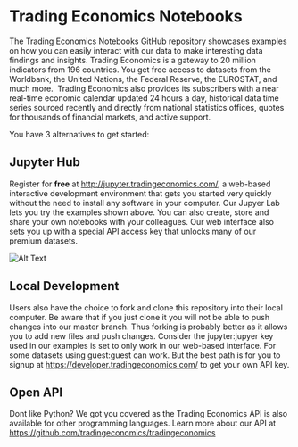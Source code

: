 # Trading Economics Notebooks

The Trading Economics Notebooks GitHub repository showcases examples on how you can easily interact with our data to make interesting data findings and insights. 
Trading Economics is a gateway to 20 million indicators from 196 countries. You get free access to datasets from the Worldbank, the United Nations, the Federal Reserve, the EUROSTAT, and much more.  Trading Economics also provides its subscribers with a near real-time economic calendar updated 24 hours a day, historical data time series sourced recently and directly from national statistics offices, quotes for thousands of financial markets, and active support. 


You have 3 alternatives to get started:


## Jupyter Hub

Register for **free** at http://jupyter.tradingeconomics.com/, a web-based interactive development environment that gets you started very quickly without the need to install any software in your computer. Our Jupyer Lab lets you try the examples shown above. You can also create, store and share your own notebooks with your colleagues. Our web interface also sets you up with a special API access key that unlocks many of our premium datasets.


![Alt Text](https://i0.wp.com/neptune.ai/wp-content/uploads/jupyter-dash.gif)



## Local Development

Users also have the choice to fork and clone this repository into their local computer. Be aware that if you just clone it you will not be able to push changes into our master branch. Thus forking is probably better as it allows you to add new files and push changes. Consider the jupyter:jupyer key used in our examples is set to only work in our web-based interface. For some datasets using guest:guest can work. But the best path is for you to signup at https://developer.tradingeconomics.com/ to get your own API key.




## Open API

Dont like Python? We got you covered as the Trading Economics API is also available for other programming languages. 
Learn more about our API at https://github.com/tradingeconomics/tradingeconomics 


